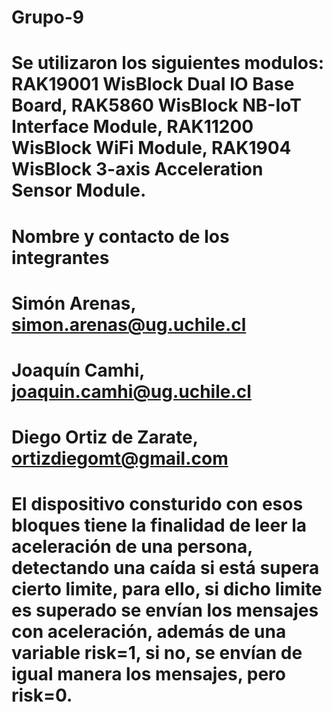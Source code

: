 # Grupo-9
# Se utilizaron los siguientes modulos: RAK19001 WisBlock Dual IO Base Board, RAK5860 WisBlock NB-IoT Interface Module, RAK11200 WisBlock WiFi Module, RAK1904 WisBlock 3-axis Acceleration Sensor Module.
# Nombre y contacto de los integrantes
# Simón Arenas, simon.arenas@ug.uchile.cl
# Joaquín Camhi, joaquin.camhi@ug.uchile.cl
# Diego Ortiz de Zarate, ortizdiegomt@gmail.com

# El dispositivo consturido con esos bloques tiene la finalidad de leer la aceleración de una persona, detectando una caída si está supera cierto limite, para ello, si dicho limite es superado se envían los mensajes con aceleración, además de una variable risk=1, si no, se envían de igual manera los mensajes, pero risk=0.
